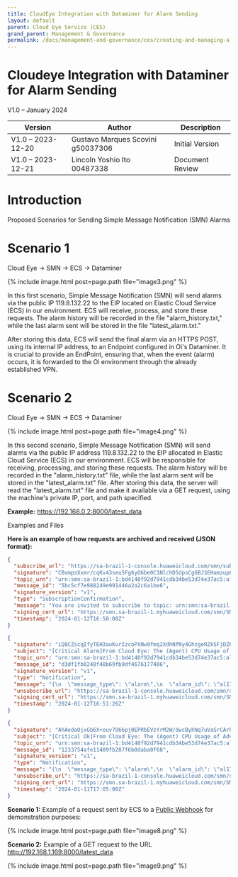 ```yaml
---
title: CloudEye Integration with Dataminer for Alarm Sending
layout: default
parent: Cloud Eye Service (CES)
grand_parent: Management & Governance
permalink: /docs/management-and-governance/ces/creating-and-managing-alarms
---
```


# Cloudeye Integration with Dataminer for Alarm Sending

V1.0 – January 2024

| **Version**       | **Author**                        | **Description** |
| ----------------- | ------------------------          | --------------- |
| V1.0 – 2023-12-20 | Gustavo Marques Scovini g50037306 | Initial Version |
| V1.0 – 2023-12-21 | Lincoln Yoshio Ito 00487338       | Document Review |

# Introduction

Proposed Scenarios for Sending Simple Message Notification (SMN) Alarms

# Scenario 1

Cloud Eye -> SMN -> ECS -> Dataminer

{% include image.html post=page.path file="image3.png" %}

In this first scenario, Simple Message Notification (SMN)
will send alarms via the public IP 119.8.132.22 to the EIP
located on Elastic Cloud Service (ECS) in our environment. ECS
will receive, process, and store these
requests. The alarm history will be recorded in the file
"alarm_history.txt," while the last alarm sent will be stored in the file
"latest_alarm.txt."

After storing this data, ECS will send the final
alarm via an HTTPS POST, using its internal IP address, to
an Endpoint configured in Oi's Dataminer. It is crucial to
provide an EndPoint, ensuring that, when the
event (alarm) occurs, it is forwarded to the Oi environment
through the already established VPN.

# Scenario 2

Cloud Eye -> SMN -> ECS -> Dataminer

{% include image.html post=page.path file="image4.png" %}

In this second scenario, Simple Message Notification (SMN) will
send alarms via the public IP address 119.8.132.22 to the
EIP allocated in Elastic Cloud Service (ECS) in our environment. ECS will
be responsible for receiving, processing, and storing these requests. The alarm history will be recorded in the "alarm_history.txt" file,
while the last alarm sent will be stored in the "latest_alarm.txt" file.
After storing this data, the server will read the "latest_alarm.txt" file and make it available via a
GET request, using the machine's private IP, port, and path
specified.

**Example:** https://192.168.0.2:8000/latest_data

Examples and Files

**Here is an example of how requests are archived and received (JSON format):**

```json
{
  "subscribe_url": "https://sa-brazil-1-console.huaweicloud.com/smn/subscription/confirm?token=bd4140f92d7941cdb34be53d74e37ac5e385f782ddea40049a8a7c80220dd8bff3d79d09478741ba9f3bf9798914312f4716a4a2ce6f46ad8e2809b1c907cfc1&topic_urn=urn:smn:sa-brazil-1:bd4140f92d7941cdb34be53d74e37ac5:alarm-testing&region=sa-brazil-1&region_id=sa-brazil-1",
  "signature": "CBvmpsXxmr/cqKv43seu5Fg6yO6be0C1NlchD5dpsCg6BJSEHamzup6bKA9U+C0WHDFGb2a+ZaHUkqZQY8iR1HFPcizCne7sMn+LqOyyoMFF1+PtCU/g3rLYyDGVPEI2BjzYPRo6ijNOVAEPTneh+hvx5/4dIca7Lj96/+RbuJCzEuifXPIXf8ljr7KsAjG9R4N9lSU97tZR573b3Yftm4y1xBTV+7NCfndXXFJTPObqYfix7wTn5STQdTMjFQZv9jLDPRjbFpsN2JJ1/Y5tFTdv74uIMRz85+VRBeTyzE/yzvSKBiEFAHgLQLQhm0dP5c6rImbbk2d62FBGvoqQ0w==",
  "topic_urn": "urn:smn:sa-brazil-1:bd4140f92d7941cdb34be53d74e37ac5:alarm-testing",
  "message_id": "5bc5cf7e988249e991446a2a2c6a1be6",
  "signature_version": "v1",
  "type": "SubscriptionConfirmation",
  "message": "You are invited to subscribe to topic: urn:smn:sa-brazil-1:bd4140f92d7941cdb34be53d74e37ac5:alarm-testing. To confirm this subscription, please visit the subscribe_url included in this message. The subscribe_url is valid only within 48 hours.",
  "signing_cert_url": "https://smn.sa-brazil-1.myhuaweicloud.com/smn/SMN_sa-brazil-1_439574c9504b45589a008b0d718fad99.pem",
  "timestamp": "2024-01-12T16:50:00Z"
}
```

```json
{
  "signature": "iQ8CZscqIfyTEH3auKurIzcoPXNw9fmq2XdhNfNy4GhzgeRZkSFjDZ0w+noDtHX55zOQLidvSjnXADgE6teFwvecjF9WG/0+UEJLIQF2X4itzHdlmFw8sWqTTAOvLUB9fZIgv57F+ustoAIJuN1b9qydCqvO85qMhCiLrcuf4GbciYYO86vjPzSP2K/TQuoKDJnS1yOA2/jQ7sZHNENF1cODiFYLnAqf05XImmiAePkDdqnW9S7qEUTcKQcwi821SRiyUpUFL75QTR6fDqH9ctymS2va0t/+UOD7HJ0xlaSWCT2vrOYqlnr69BvGWZk5ciaNda/Sb4p1ad37NGou/Q==",
  "subject": "[Critical Alarm]From Cloud Eye: The (Agent) CPU Usage of Advanced Monitoring-ECSs \"ecs-alarms\" has triggered an alarm.",
  "topic_urn": "urn:smn:sa-brazil-1:bd4140f92d7941cdb34be53d74e37ac5:alarm-testing",
  "message_id": "d3df1fb0248f48b69fb9df4676177406",
  "signature_version": "v1",
  "type": "Notification",
  "message": "{\n  \"message_type\": \"alarm\",\n  \"alarm_id\": \"al1704475580412b2a4lnr3W\",\n  \"alarm_name\": \"alarm-shop\",\n  \"alarm_status\": \"alarm\",\n  \"time\": 1705078276006,\n  \"namespace\": \"AGT.ECS\",\n  \"metric_name\": \"cpu_usage\",\n  \"dimension\": \"instance_id:ed5e8d39-9301-45ea-b11d-6ece27a09e17\",\n  \"period\": 1,\n  \"filter\": \"Raw data\",\n  \"comparison_operator\": \"\\u003e=\",\n  \"value\": 80,\n  \"unit\": \"%\",\n  \"count\": 1,\n  \"alarmValue\": [\n    {\n      \"time\": 1705078260000,\n      \"value\": 97.08\n    }\n  ],\n  \"sms_content\": \"[LA-Sao Paulo1][Critical Alarm]Dear hwstaff_intl_50037306: The (Agent) CPU Usage of Advanced Monitoring-ECSs \\\"ecs-alarms\\\" (Private IP Address: 192.168.1.130, Public IP Address: 119.8.138.180, ID: ed5e8d39-9301-45ea-b11d-6ece27a09e17),  Raw data \\u003e= 80% for 1 consecutive periods,\\nCurrent Data: 97.08%,\\nat 01 12, 2024 13:51:16 GMT-03:00 triggered an alarm,Alarm Rule Name: alarm-shop, You can log in to the Cloud Eye console to view details.\",\n  \"default_content\": \"[LA-Sao Paulo1][Critical Alarm]Dear hwstaff_intl_50037306: The (Agent) CPU Usage of Advanced Monitoring-ECSs \\\"ecs-alarms\\\" (Private IP Address: 192.168.1.130, Public IP Address: 119.8.138.180, ID: ed5e8d39-9301-45ea-b11d-6ece27a09e17),  Raw data \\u003e= 80% for 1 consecutive periods,\\nCurrent Data: 97.08%,\\nat 01 12, 2024 13:51:16 GMT-03:00 triggered an alarm,Alarm Rule Name: alarm-shop, You can log in to the Cloud Eye console to view details.\",\n  \"template_variable\": {\n    \"AccountName\": \"hwstaff_intl_50037306\",\n    \"Namespace\": \"Advanced Monitoring\",\n    \"DimensionName\": \"ECSs\",\n    \"ResourceName\": \"ecs-alarms\",\n    \"MetricName\": \"(Agent) CPU Usage\",\n    \"IsAlarm\": true,\n    \"IsCycleTrigger\": false,\n    \"AlarmLevel\": \"Critical\",\n    \"Region\": \"LA-Sao Paulo1\",\n    \"ResourceId\": \"ed5e8d39-9301-45ea-b11d-6ece27a09e17\",\n    \"PrivateIp\": \"192.168.1.130\",\n    \"PublicIp\": \"119.8.138.180\",\n    \"AlarmRule\": \"\",\n    \"CurrentData\": \"97.08%\",\n    \"CurrentDatas\": [],\n    \"AlarmTime\": \"01 12, 2024 13:51:16 GMT-03:00\",\n    \"DataPoint\": {\n      \"01 12, 2024 13:51:00 GMT-03:00\": \"97.08%\"\n    },\n    \"DataPointTime\": [\n      \"01 12, 2024 13:51:00 GMT-03:00\"\n    ],\n    \"AlarmRuleName\": \"alarm-shop\",\n    \"AlarmId\": \"al1704475580412b2a4lnr3W\",\n    \"AlarmDesc\": \"\",\n    \"MonitoringRange\": \"All resources\",\n    \"IsOriginalValue\": true,\n    \"Period\": \"\",\n    \"Filter\": \"Raw data\",\n    \"ComparisonOperator\": \"\\u003e=\",\n    \"Value\": \"80%\",\n    \"Unit\": \"%\",\n    \"Count\": 1,\n    \"EventContent\": \"\",\n    \"Link\": \"https://console.huaweicloud.com/ces/?region=sa-brazil-1#/alarm/histories?alarmId=al1704475580412b2a4lnr3W\\u0026resourceId=ed5e8d39-9301-45ea-b11d-6ece27a09e17\",\n    \"IsIEC\": false,\n    \"IsAgentEvent\": false,\n    \"IngressMaxBandwidthPerSec\": \"\",\n    \"EgressMaxBandwidthPerSec\": \"\",\n    \"WWN\": \"\",\n    \"BDF\": \"\",\n    \"TriggerInfos\": [],\n    \"AlarmPolicies\": []\n  }\n}",
  "unsubscribe_url": "https://sa-brazil-1-console.huaweicloud.com/smn/subscription/unsubscribe?region=sa-brazil-1&region_id=sa-brazil-1&subscription_urn=urn:smn:sa-brazil-1:bd4140f92d7941cdb34be53d74e37ac5:alarm-testing:df299ea12128487aa2ad22e3f0576d0b",
  "signing_cert_url": "https://smn.sa-brazil-1.myhuaweicloud.com/smn/SMN_sa-brazil-1_439574c9504b45589a008b0d718fad99.pem",
  "timestamp": "2024-01-12T16:51:26Z"
}
```

```json
{
  "signature": "AhAedaOjxGb6X+ouv7O66pj0EPRbEVzYrM2W/dwcByhNq7uVaSrCArhv3TdKGzVp7JwfH7Yn4bvFo2C1FLGOWmzdhW1hnPZy5TrnjLuCyN+upZIAaF9ROxEa9TUWXkfqHChvIZa6EbQj9uycOEHUpdyOeDqZIoTZ14wvP7thRLZ3o0cRy1lcUyGEDkViViFVYN2ItRVfEDyC3Yc/IpEbhcmhiCUWh0nzsCWhKLxOhTZsqgc2NrrhvKzvsGaSTevsAxspSbu5t1jt9K837/9SmLI6InSQLwnxhg+c0tKJR5hZ/lQq5MRPMXHa1bspyIj8lnafJGvCvTk8KpuCxVoh7A==",
  "subject": "[Critical Ok]From Cloud Eye: The (Agent) CPU Usage of Advanced Monitoring-ECSs \"ecs-gpt\" has changed to OK from Alarm.",
  "topic_urn": "urn:smn:sa-brazil-1:bd4140f92d7941cdb34be53d74e37ac5:alarm-testing",
  "message_id": "1233754afe11489fb287f6b0daba8f68",
  "signature_version": "v1",
  "type": "Notification",
  "message": "{\n  \"message_type\": \"alarm\",\n  \"alarm_id\": \"al1704475580412b2a4lnr3W\",\n  \"alarm_name\": \"alarm-shop\",\n  \"alarm_status\": \"ok\",\n  \"time\": 1704992690581,\n  \"namespace\": \"AGT.ECS\",\n  \"metric_name\": \"cpu_usage\",\n  \"dimension\": \"instance_id:69cd8177-e857-4317-9081-02c11760ab11\",\n  \"period\": 1,\n  \"filter\": \"Raw data\",\n  \"comparison_operator\": \"\\u003e=\",\n  \"value\": 80,\n  \"unit\": \"%\",\n  \"count\": 1,\n  \"alarmValue\": [\n    {\n      \"time\": 1704992640000,\n      \"value\": 0.3\n    }\n  ],\n  \"sms_content\": \"[LA-Sao Paulo1][Critical Ok]Dear hwstaff_intl_50037306: The (Agent) CPU Usage of Advanced Monitoring-ECSs \\\"ecs-gpt\\\" (Private IP Address: 172.16.1.143, Public IP Address: 119.8.143.21, ID: 69cd8177-e857-4317-9081-02c11760ab11), \\nCurrent Data: 0.30%,\\nat 01 11, 2024 14:04:50 GMT-03:00 changed to OK from Alarm,Alarm Rule Name: alarm-shop, You can log in to the Cloud Eye console to view details.\",\n  \"default_content\": \"[LA-Sao Paulo1][Critical Ok]Dear hwstaff_intl_50037306: The (Agent) CPU Usage of Advanced Monitoring-ECSs \\\"ecs-gpt\\\" (Private IP Address: 172.16.1.143, Public IP Address: 119.8.143.21, ID: 69cd8177-e857-4317-9081-02c11760ab11), \\nCurrent Data: 0.30%,\\nat 01 11, 2024 14:04:50 GMT-03:00 changed to OK from Alarm,Alarm Rule Name: alarm-shop, You can log in to the Cloud Eye console to view details.\",\n  \"template_variable\": {\n    \"AccountName\": \"hwstaff_intl_50037306\",\n    \"Namespace\": \"Advanced Monitoring\",\n    \"DimensionName\": \"ECSs\",\n    \"ResourceName\": \"ecs-gpt\",\n    \"MetricName\": \"(Agent) CPU Usage\",\n    \"IsAlarm\": false,\n    \"IsCycleTrigger\": false,\n    \"AlarmLevel\": \"Critical\",\n    \"Region\": \"LA-Sao Paulo1\",\n    \"ResourceId\": \"69cd8177-e857-4317-9081-02c11760ab11\",\n    \"PrivateIp\": \"172.16.1.143\",\n    \"PublicIp\": \"119.8.143.21\",\n    \"AlarmRule\": \"\",\n    \"CurrentData\": \"0.30%\",\n    \"CurrentDatas\": [],\n    \"AlarmTime\": \"01 11, 2024 14:04:50 GMT-03:00\",\n    \"DataPoint\": {\n      \"01 11, 2024 14:04:00 GMT-03:00\": \"0.30%\"\n    },\n    \"DataPointTime\": [\n      \"01 11, 2024 14:04:00 GMT-03:00\"\n    ],\n    \"AlarmRuleName\": \"alarm-shop\",\n    \"AlarmId\": \"al1704475580412b2a4lnr3W\",\n    \"AlarmDesc\": \"\",\n    \"MonitoringRange\": \"All resources\",\n    \"IsOriginalValue\": true,\n    \"Period\": \"\",\n    \"Filter\": \"Raw data\",\n    \"ComparisonOperator\": \"\\u003e=\",\n    \"Value\": \"80%\",\n    \"Unit\": \"%\",\n    \"Count\": 1,\n    \"EventContent\": \"\",\n    \"Link\": \"https://console.huaweicloud.com/ces/?region=sa-brazil-1#/alarm/histories?alarmId=al1704475580412b2a4lnr3W\\u0026resourceId=69cd8177-e857-4317-9081-02c11760ab11\",\n    \"IsIEC\": false,\n    \"IsAgentEvent\": false,\n    \"IngressMaxBandwidthPerSec\": \"\",\n    \"EgressMaxBandwidthPerSec\": \"\",\n    \"WWN\": \"\",\n    \"BDF\": \"\",\n    \"TriggerInfos\": [],\n    \"AlarmPolicies\": []\n  }\n}",
  "unsubscribe_url": "https://sa-brazil-1-console.huaweicloud.com/smn/subscription/unsubscribe?region=sa-brazil-1&region_id=sa-brazil-1&subscription_urn=urn:smn:sa-brazil-1:bd4140f92d7941cdb34be53d74e37ac5:alarm-testing:df299ea12128487aa2ad22e3f0576d0b",
  "signing_cert_url": "https://smn.sa-brazil-1.myhuaweicloud.com/smn/SMN_sa-brazil-1_439574c9504b45589a008b0d718fad99.pem",
  "timestamp": "2024-01-11T17:05:00Z"
}
```

**Scenario 1:** Example of a request sent by ECS to a
[Public Webhook](https://webhook-test.com/) for demonstration purposes:

{% include image.html post=page.path file="image8.png" %}

**Scenario 2:** Example of a GET request to the URL
http://192.168.1.169:8000/latest_data

{% include image.html post=page.path file="image9.png" %}
